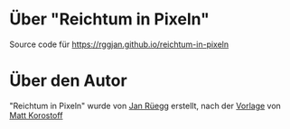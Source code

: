 # Über "Reichtum in Pixeln"

Source code für https://rggjan.github.io/reichtum-in-pixeln

# Über den Autor
"Reichtum in Pixeln" wurde von [Jan Rüegg](https://rggjan.github.io/) erstellt, nach der [Vorlage](https://github.com/rggjan/1-pixel-wealth) von [Matt Korostoff](https://mkorostoff.github.io/)